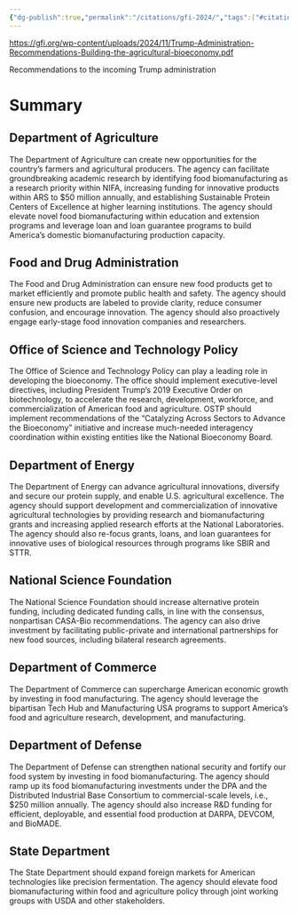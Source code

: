 ```yaml
---
{"dg-publish":true,"permalink":"/citations/gfi-2024/","tags":["#citation","#food_security","#policy","#usa","#alternative_proteins","#precision_fermentation"],"created":"2025-10-22T22:42:43.985+01:00","updated":"2025-10-22T22:42:43.986+01:00"}
---
```

 

https://gfi.org/wp-content/uploads/2024/11/Trump-Administration-Recommendations-Building-the-agricultural-bioeconomy.pdf

Recommendations to the incoming Trump administration


# Summary
## Department of Agriculture  
The Department of Agriculture can create new opportunities for the country’s farmers and agricultural producers. The agency can facilitate groundbreaking academic research by identifying food biomanufacturing as a research priority within NIFA, increasing funding for innovative products within ARS to $50 million annually, and establishing Sustainable Protein Centers of Excellence at higher learning institutions. The agency should elevate novel food biomanufacturing within education and extension programs and leverage loan and loan guarantee programs to build America’s domestic biomanufacturing production capacity.  

## Food and Drug Administration  
The Food and Drug Administration can ensure new food products get to market efficiently and promote public health and safety. The agency should ensure new products are labeled to provide clarity, reduce consumer confusion, and encourage innovation. The agency should also proactively engage early-stage food innovation companies and researchers.  

## Office of Science and Technology Policy  
The Office of Science and Technology Policy can play a leading role in developing the bioeconomy. The office should implement executive-level directives, including President Trump’s 2019 Executive Order on biotechnology, to accelerate the research, development, workforce, and commercialization of American food and agriculture. OSTP should implement recommendations of the “Catalyzing Across Sectors to Advance the Bioeconomy” initiative and increase much-needed interagency coordination within existing entities like the National Bioeconomy Board.  

## Department of Energy  
The Department of Energy can advance agricultural innovations, diversify and secure our protein supply, and enable U.S. agricultural excellence. The agency should support development and commercialization of innovative agricultural technologies by providing research and biomanufacturing grants and increasing applied research efforts at the National Laboratories. The agency should also re-focus grants, loans, and loan guarantees for innovative uses of biological resources through programs like SBIR and STTR.  

## National Science Foundation  
The National Science Foundation should increase alternative protein funding, including dedicated funding calls, in line with the consensus, nonpartisan CASA-Bio recommendations. The agency can also drive investment by facilitating public-private and international partnerships for new food sources, including bilateral research agreements.  

## Department of Commerce  
The Department of Commerce can supercharge American economic growth by investing in food manufacturing. The agency should leverage the bipartisan Tech Hub and Manufacturing USA programs to support America’s food and agriculture research, development, and manufacturing.  

## Department of Defense  
The Department of Defense can strengthen national security and fortify our food system by investing in food biomanufacturing. The agency should ramp up its food biomanufacturing investments under the DPA and the Distributed Industrial Base Consortium to commercial-scale levels, i.e., $250 million annually. The agency should also increase R&D funding for efficient, deployable, and essential food production at DARPA, DEVCOM, and BioMADE.  

## State Department  
The State Department should expand foreign markets for American technologies like precision fermentation. The agency should elevate food biomanufacturing within food and agriculture policy through joint working groups with USDA and other stakeholders.  